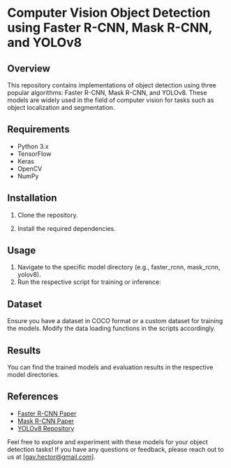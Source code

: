 # Computer Vision Object Detection using Faster R-CNN, Mask R-CNN, and YOLOv8

## Overview
This repository contains implementations of object detection using three popular algorithms: Faster R-CNN, Mask R-CNN, and YOLOv8. These models are widely used in the field of computer vision for tasks such as object localization and segmentation.

## Requirements
- Python 3.x
- TensorFlow
- Keras
- OpenCV
- NumPy

## Installation
1. Clone the repository.

2. Install the required dependencies.

## Usage
1. Navigate to the specific model directory (e.g., faster_rcnn, mask_rcnn, yolov8).
2. Run the respective script for training or inference:


## Dataset
Ensure you have a dataset in COCO format or a custom dataset for training the models. Modify the data loading functions in the scripts accordingly.

## Results
You can find the trained models and evaluation results in the respective model directories.

## References
- [Faster R-CNN Paper](https://arxiv.org/abs/1506.01497)
- [Mask R-CNN Paper](https://arxiv.org/abs/1703.06870)
- [YOLOv8 Repository](https://github.com/yourusername/yolov8)

Feel free to explore and experiment with these models for your object detection tasks! If you have any questions or feedback, please reach out to us at [gav.hector@gmail.com].
